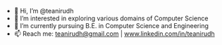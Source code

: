 - 👋 Hi, I’m @teanirudh
- 👀 I’m interested in exploring various domains of Computer Science
- 🌱 I’m currently pursuing B.E. in Computer Science and Engineering
- 📫 Reach me: teanirudh@gmail.com | www.linkedin.com/in/teanirudh
